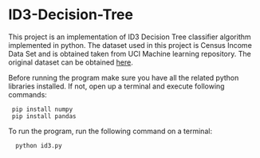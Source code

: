 # ID3-Decision-Tree

This project is an implementation of ID3 Decision Tree classifier algorithm implemented in python. The dataset used in this project is Census Income Data Set and is obtained taken from UCI Machine learning repository. The original dataset can be obtained [here](https://archive.ics.uci.edu/ml/datasets/census+income).

Before running the program make sure you have all the related python libraries installed. If not, open up a terminal and execute following commands:
 ```pyton
  pip install numpy
  pip install pandas
```
To run the program, run the following command on a terminal:
```python
  python id3.py
```
